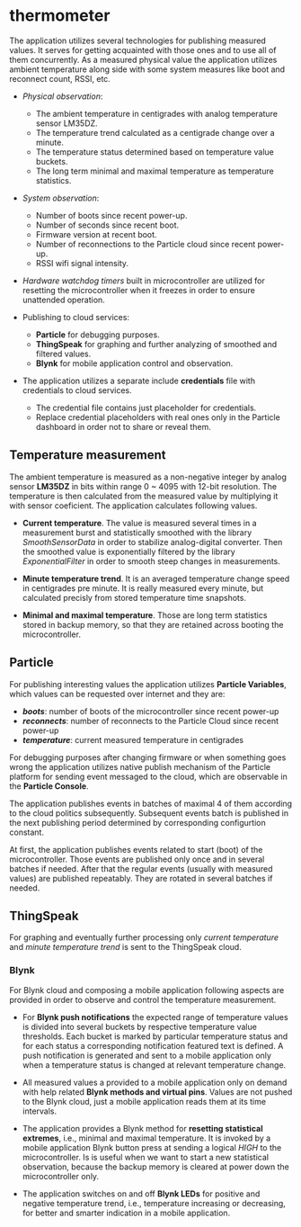 # thermometer
The application utilizes several technologies for publishing measured values. It serves for getting acquainted with those ones and to use all of them concurrently. As a measured physical value the application utilizes ambient temperature along side with some system measures like boot and reconnect count, RSSI, etc.

- *Physical observation*:
  - The ambient temperature in centigrades with analog temperature sensor LM35DZ.
  - The temperature trend calculated as a centigrade change over a minute.
  - The temperature status determined based on temperature value buckets.
  - The long term minimal and maximal temperature as temperature statistics.


- *System observation*:
  - Number of boots since recent power-up.
  - Number of seconds since recent boot.
  - Firmware version at recent boot.
  - Number of reconnections to the Particle cloud since recent power-up.
  - RSSI wifi signal intensity.


- *Hardware watchdog timers* built in microcontroller are utilized for resetting the microcontroller when it freezes in order to ensure unattended operation.


- Publishing to cloud services:
  - **Particle** for debugging purposes.
  - **ThingSpeak** for graphing and further analyzing of smoothed and filtered values.
  - **Blynk** for mobile application control and observation.


- The application utilizes a separate include **credentials** file with credentials to cloud services.
  - The credential file contains just placeholder for credentials.
  - Replace credential placeholders with real ones only in the Particle dashboard in order not to share or reveal them.


## Temperature measurement
The ambient temperature is measured as a non-negative integer by analog sensor **LM35DZ** in bits within range 0 ~ 4095 with 12-bit resolution. The temperature is then calculated from the measured value by multiplying it with sensor coeficient. The application calculates following values.

- **Current temperature**. The value is measured several times in a measurement burst and statistically smoothed with the library *SmoothSensorData* in order to stabilize analog-digital converter. Then the smoothed value is exponentially filtered by the library *ExponentialFilter* in order to smooth steep changes in measurements.

- **Minute temperature trend**. It is an averaged temperature change speed in centigrades pre minute. It is really measured every minute, but calculated precisly from stored temperature time snapshots.

- **Minimal and maximal temperature**. Those are long term statistics stored in backup memory, so that they are retained across booting the microcontroller.


## Particle
For publishing interesting values the application utilizes **Particle Variables**, which values can be requested over internet and they are:
    
- ***boots***: number of boots of the microcontroller since recent power-up
- ***reconnects***: number of reconnects to the Particle Cloud since recent power-up
- ***temperature***: current measured temperature in centigrades

For debugging purposes after changing firmware or when something goes wrong the application utilizes native publish mechanism of the Particle platform for sending event messaged to the cloud, which are observable in the **Particle Console**.

The application publishes events in batches of maximal 4 of them according to the cloud politics subsequently. Subsequent events batch is published in the next publishing period determined by corresponding configurtion constant.

At first, the application publishes events related to start (boot) of the microcontroller. Those events are published only once and in several batches if needed. After that the regular events (usually with measured values) are published repeatably. They are rotated in several batches if needed.


## ThingSpeak
For graphing and eventually further processing only *current temperature* and *minute temperature trend* is sent to the ThingSpeak cloud.


### Blynk
For Blynk cloud and composing a mobile application following aspects are provided in order to observe and control the temperature measurement.

- For **Blynk push notifications** the expected range of temperature values is divided into several buckets by respective temperature value thresholds. Each bucket is marked by particular temperature status and for each status a corresponding notification featured text is defined. A push notification is generated and sent to a mobile application only when a temperature status is changed at relevant temperature change.

- All measured values a provided to a mobile application only on demand with help related **Blynk methods and virtual pins**. Values are not pushed to the Blynk cloud, just a mobile application reads them at its time intervals.

- The application provides a Blynk method for **resetting statistical extremes**, i.e., minimal and maximal temperature. It is invoked by a mobile application Blynk button press at sending a logical *HIGH* to the microcontroller. Is is useful when we want to start a new statistical observation, because the backup memory is cleared at power down the microcontroller only.

- The application switches on and off **Blynk LEDs** for positive and negative temperature trend, i.e., temperature increasing or decreasing, for better and smarter indication in a mobile application.
